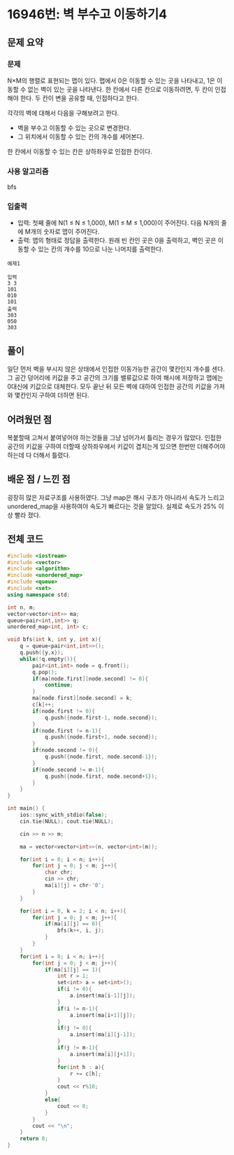 # 16946번: 벽 부수고 이동하기4

## 문제 요약
### 문제
N×M의 행렬로 표현되는 맵이 있다. 맵에서 0은 이동할 수 있는 곳을 나타내고, 1은 이동할 수 없는 벽이 있는 곳을 나타낸다. 한 칸에서 다른 칸으로 이동하려면, 두 칸이 인접해야 한다. 두 칸이 변을 공유할 때, 인접하다고 한다.

각각의 벽에 대해서 다음을 구해보려고 한다.

- 벽을 부수고 이동할 수 있는 곳으로 변경한다.
- 그 위치에서 이동할 수 있는 칸의 개수를 세어본다.

한 칸에서 이동할 수 있는 칸은 상하좌우로 인접한 칸이다.

### 사용 알고리즘
bfs

### 입출력
- 입력: 첫째 줄에 N(1 ≤ N ≤ 1,000), M(1 ≤ M ≤ 1,000)이 주어진다. 다음 N개의 줄에 M개의 숫자로 맵이 주어진다.
- 출력: 맵의 형태로 정답을 출력한다. 원래 빈 칸인 곳은 0을 출력하고, 벽인 곳은 이동할 수 있는 칸의 개수를 10으로 나눈 나머지를 출력한다.
```
예제1

입력
3 3
101
010
101
출력
303
050
303
```
## 풀이
일단 먼저 벽을 부시지 않은 상태에서 인접한 이동가능한 공간이 몇칸인지 개수를 센다. 그 공간 덩어리에 키값을 주고 공간의 크기를 밸류값으로 하여 해시에 저장하고 맵에는 0대신에 키값으로 대체한다. 모두 끝난 뒤 모든 벽에 대하여 인접한 공간의 키값을 가져와 몇칸인지 구하여 더하면 된다.

## 어려웠던 점
복붙할때 고쳐서 붙여넣어야 하는것들을 그냥 넘어가서 틀리는 경우가 많았다. 인접한 공간의 키값을 구하여 더할때 상하좌우에서 키값이 겹치는게 있으면 한번만 더해주어야 하는데 다 더해서 틀렸다. 

## 배운 점 / 느낀 점
굉장히 많은 자료구조를 사용하였다. 그냥 map은 해시 구조가 아니라서 속도가 느리고 unordered_map을 사용하여야 속도가 빠르다는 것을 알았다. 실제로 속도가 25% 이상 빨라 졌다. 

## 전체 코드
```cpp
#include <iostream>
#include <vector>
#include <algorithm>
#include <unordered_map>
#include <queue>
#include <set>
using namespace std;

int n, m;
vector<vector<int>> ma;
queue<pair<int,int>> q;
unordered_map<int, int> c;

void bfs(int k, int y, int x){
    q = queue<pair<int,int>>();
    q.push({y,x});
    while(!q.empty()){
        pair<int,int> node = q.front();
        q.pop();
        if(ma[node.first][node.second] != 0){
            continue;
        }
        ma[node.first][node.second] = k;
        c[k]++;
        if(node.first != 0){
            q.push({node.first-1, node.second});
        }
        if(node.first != n-1){
            q.push({node.first+1, node.second});
        }
        if(node.second != 0){
            q.push({node.first, node.second-1});
        }
        if(node.second != m-1){
            q.push({node.first, node.second+1});
        }
    }
}

int main() {
    ios::sync_with_stdio(false);
    cin.tie(NULL); cout.tie(NULL);

    cin >> n >> m;

    ma = vector<vector<int>>(n, vector<int>(m));

    for(int i = 0; i < n; i++){
        for(int j = 0; j < m; j++){
            char chr;
            cin >> chr;
            ma[i][j] = chr-'0';
        }
    }

    for(int i = 0, k = 2; i < n; i++){
        for(int j = 0; j < m; j++){
            if(ma[i][j] == 0){
                bfs(k++, i, j);
            }
        }
    }
    for(int i = 0; i < n; i++){
        for(int j = 0; j < m; j++){
            if(ma[i][j] == 1){
                int r = 1;
                set<int> a = set<int>();
                if(i != 0){
                    a.insert(ma[i-1][j]);
                }
                if(i != n-1){
                    a.insert(ma[i+1][j]);
                }
                if(j != 0){
                    a.insert(ma[i][j-1]);
                }
                if(j != m-1){
                    a.insert(ma[i][j+1]);
                }
                for(int h : a){
                    r += c[h];
                }
                cout << r%10;
            }
            else{
                cout << 0;
            }
        }
        cout << "\n";
    }
    return 0;
}
```
